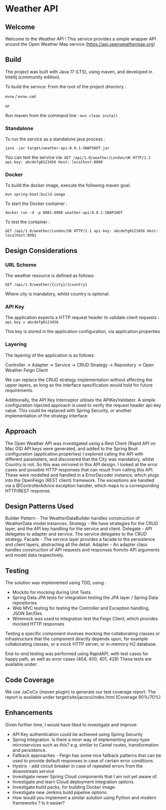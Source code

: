 # Weather API

## Welcome
Welcome to the Weather API !  This service provides a simple wrapper API
around the Open Weather Map service (https://api.openweathermap.org)

## Build
The project was built with Java 17 (LTS), using maven, and developed in Intellij (community edition).

To build the service:
From the root of the project directory :

`mvnw` / `mvnw.cmd`

or

Run maven from the command line :
`mvn clean install`

### Standalone
To run the service as a standalone java process :

`java -jar target/weather-api-0.0.1-SNAPSHOT.jar`

You can test the service via:
`GET /api/1.0/weather/London/UK HTTP/1.1
api-key: abcdefg0123456
Host: localhost:8080`

### Docker
To build the docker image, execute the following maven goal:

`mvn spring-boot:build-image`

To start the Docker container :

`docker run -d -p 8081:8080 weather-api:0.0.1-SNAPSHOT`

To test the container :

`GET /api/1.0/weather/London/UK HTTP/1.1
api-key: abcdefg0123456
Host: localhost:8081`

## Design Considerations

### URL Scheme
The weather resource is defined as follows:

`GET /api/1.0/weather/{city}/{country}`

Where city is mandatory, whilst country is optional.

### API Key
The application expects a HTTP request header to validate client requests :
`api-key = abcdefg0123456`

This key is stored in the application configuration, via application.properties

### Layering
The layering of the application is as follows:

Controller -> Adapter
           -> Service -> CRUD Strategy -> Repository
                                       -> Open Weather Feign Client

We can replace the CRUD strategy implementation without affecting the upper layers, as long as the
interface specification would hold for future requirements.

Additionally, the API Key Interceptor utilises the APIKeyValidator.
A simple configuration injected approach is used to verify the request header api-key value.
This could be replaced with Spring Security, or another implementation of the strategy interface.

## Approach
The Open Weather API was investigated using a Rest Client (Rapid API on Mac OS)
API keys were generated, and added to the Spring Boot configuration (application.properties)
I explored calling the API with different parameters, and discovered that
the City was mandatory, whilst Country is not. So this was mirrored in this API design.
I looked at the error cases and possible HTTP responses that can result from calling this API.
These were modelled and handled in a ErrorDecoder instance, which plugs into the OpenFeign (REST client) framework.
The exceptions are handled via a @ControllerAdvice exception handler, which maps to a corresponding
HTTP/REST response.

## Design Patterns Used

Builder Pattern - The WeatherDataBuilder handles construction of WeatherData model instances.
Strategy - We have strategies for the CRUD layer, and the API key handling for the service and client.
Delegate - API delegates to adapter and service. The service delegates to the CRUD strategy.
Facade - The service layer provides a facade to the persistence and client layers, abstracting all the detail.
Adapter - An adapter class handles construction of API requests and responses from/to API arguments and model
data respectively.

## Testing
The solution was implemented using TDD, using :
- Mockito for mocking during Unit Tests
- Spring Data JPA tests for integration testing the JPA layer / Spring Data repositories
- Web MVC testing for testing the Controller and Exception handling, JSON Ser/Des
- Wiremock was used to integration test the Feign Client, which provides mocked HTTP responses

Testing a specific component involves mocking the collaborating classes or infrastructure that the
component directly depends upon, for example collaborating classes, or a mock HTTP server, or in-memory H2 database.

End-to-end testing was performed using RapidAPI, with test cases for happy path, as well as error cases
(404, 400, 401, 429)
These tests are available under:

## Code Coverage
We use JaCoCo (maven plugin) to generate our test coverage report.
The report is available under target/site/jacoco/index.html
(Coverage 90%/70%)

## Enhancements

Given further time, I would have liked to investigate and improve:

- API Key authentication could be achieved using Spring Security
- Spring Integration. Is there a nicer way of implementing proxy-type
  microservices such as this? e.g. similar to Camel routes, transformation and persistence.
- Fallback approaches - Feign has some nice fallback patterns that can be used
  to provide default responses in case of certain error conditions.
- Hystrix - add circuit breaker in case of repeated errors from the downstream service
- Investigate newer Spring Cloud components that I am not yet aware of.
- Investigate and learn Cloud deployment integration options.
- Investigate build packs, for building Docker image.
- Investigate new Jenkins build pipeline options.
- How would you implement a similar solution using Python and modern frameworks ? Is it easier?
